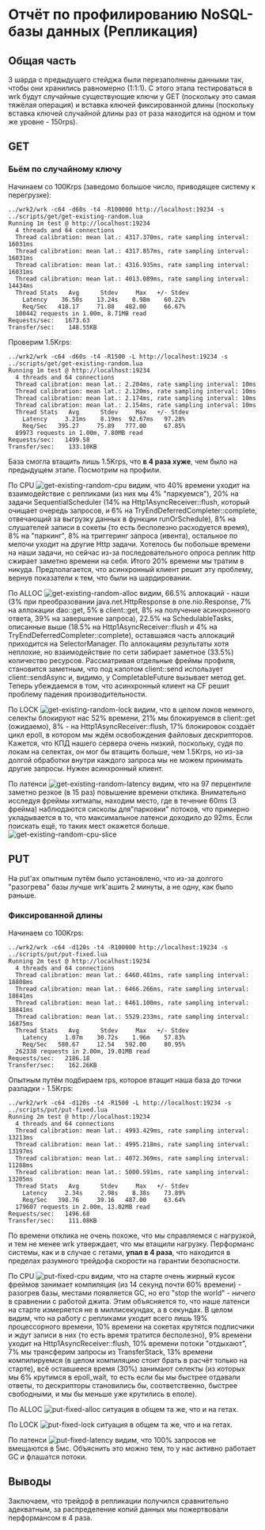 # Отчёт по профилированию NoSQL-базы данных (Репликация)

## Общая часть

3 шарда с предыдущего стейджа были перезаполнены данными так, чтобы они
хранились равномерно (1:1:1). С этого этапа тестироваться в wrk будут случайные
существующие ключи у GET (поскольку это самая тяжёлая операция) и вставка ключей
фиксированной длины (поскольку вставка ключей случайной длины раз от раза
находится на одном и том же уровне - 150rps).

## GET

### Бьём по случайному ключу

Начинаем со 100Krps (заведомо большое число, приводящее систему к перегрузке):

```
../wrk2/wrk -c64 -d60s -t4 -R100000 http://localhost:19234 -s ../scripts/get/get-existing-random.lua
Running 1m test @ http://localhost:19234
  4 threads and 64 connections
  Thread calibration: mean lat.: 4317.370ms, rate sampling interval: 16031ms
  Thread calibration: mean lat.: 4317.857ms, rate sampling interval: 16031ms
  Thread calibration: mean lat.: 4316.935ms, rate sampling interval: 16031ms
  Thread calibration: mean lat.: 4013.089ms, rate sampling interval: 14434ms
  Thread Stats   Avg      Stdev     Max   +/- Stdev
    Latency    36.50s    13.24s    0.98m    60.22%
    Req/Sec   418.17     71.88   482.00     66.67%
  100442 requests in 1.00m, 8.71MB read
Requests/sec:   1673.63
Transfer/sec:    148.55KB
```

Проверим 1.5Krps:

```
../wrk2/wrk -c64 -d60s -t4 -R1500 -L http://localhost:19234 -s ../scripts/get/get-existing-random.lua
Running 1m test @ http://localhost:19234
  4 threads and 64 connections
  Thread calibration: mean lat.: 2.204ms, rate sampling interval: 10ms
  Thread calibration: mean lat.: 2.120ms, rate sampling interval: 10ms
  Thread calibration: mean lat.: 2.174ms, rate sampling interval: 10ms
  Thread calibration: mean lat.: 2.154ms, rate sampling interval: 10ms
  Thread Stats   Avg      Stdev     Max   +/- Stdev
    Latency     3.21ms    8.19ms  92.67ms   97.28%
    Req/Sec   395.27     75.89   777.00     67.85%
  89973 requests in 1.00m, 7.80MB read
Requests/sec:   1499.58
Transfer/sec:    133.10KB
```

База смогла втащить лишь 1.5Krps, что **в 4 раза хуже**, чем было на предыдущем
этапе. Посмотрим на профили.

По CPU
![get-existing-random-cpu](get/heatmap/existing-random/get-existing-random-cpu.png)
видим, что 40% времени уходит на взаимодействие с репликами (из них мы 4% "паркуемся"),
20% на задачи SequentialScheduler (14% на Http1AsyncReceiver::flush, который очищает очередь
запросов, и 6% на TryEndDeferredCompleter::complete, отвечающий за выгрузку данных 
в функции runOrSchedule), 8% на слушателей записи в сокеты (то есть бесполезно расходуется
время), 8% на "паркинг", 8% на триггеринг запроса (ивента), остальное по мелочи уходит
на другие Http задачи. Хотелось бы побольше времени на наши задачи, но сейчас из-за
последовательного опроса реплик http сжирает заметно времени на себя. Итого 20% времени
мы тратим в никуда. Предполагается, что асинхронный клиент решит эту проблему,
вернув показатели к тем, что были на шардировании. 

По ALLOC
![get-existing-random-alloc](get/heatmap/existing-random/get-existing-random-alloc.png)
видим, 66.5% аллокаций - наши (3% при преобразовании java.net.HttpResponse в one.nio.Response,
7% на аллокации dao::get, 5% в client::get, 8% на получение асинхронного ответа,
39% на завершение запроса), 22.5% на SchedulableTasks, описанные выше
(18.5% на Http1AsyncReceiver::flush и 4% на TryEndDeferredCompleter::complete), 
оставшаяся часть аллокаций приходится на SelectorManager. По аллокациям результаты 
хотя неплохие, но взаимодействие по сети забирает заметное (33.5%) количество ресурсов.
Рассматривая отдельные фреймы профиля, становится заметным, что под капотом client::send
использует client::sendAsync и, видимо, у CompletableFuture вызывает метод get. Теперь
убеждаемся в том, что асинхронный клиент на CF решит проблему падения производительности.

По LOCK
![get-existing-random-lock](get/heatmap/existing-random/get-existing-random-lock.png)
видим, что в целом локов немного, селекты блокируют нас 52% времени, 21% мы блокируемся
в client::get (ожидаемо), 8% - на Http1AsyncReceiver::flush, 17% блокировок создаёт
цикл epoll, в котором мы ждём освобождения файловых дескрипторов. Кажется, что КПД
нашего сервера очень низкий, поскольку, судя по локам на селектах, он мог бы втащить больше,
чем 1.5Krps, но из-за долгой обработки внутри каждого запроса мы не можем принимать другие
запросы. Нужен асинхронный клиент.

По латенси
![get-existing-random-latency](get/latency/existing-random/get-existing-random-latency.png)
видим, что на 97 перцентиле заметно резкое (в 15 раз) повышение времени отклика. Внимательно
исследуя фреймы хитмапы, находим место, где в течение 60ms (3 фрейма) наблюдаются
сисколы для"парковки" потоков, что примерно укладывается в то, что максимальное
латенси доходило до 92ms. Если поискать ещё, то таких мест окажется больше.
![get-existing-random-cpu-slice](get/heatmap/existing-random/get-existing-random-cpu-slice.png)

## PUT

На put'ах опытным путём было установлено, что из-за долгого "разогрева" базы
лучше wrk'ашить 2 минуты, а не одну, как было раньше.

### Фиксированной длины

Начинаем со 100Krps:

```
../wrk2/wrk -c64 -d120s -t4 -R100000 http://localhost:19234 -s ../scripts/put/put-fixed.lua
Running 2m test @ http://localhost:19234
  4 threads and 64 connections
  Thread calibration: mean lat.: 6460.481ms, rate sampling interval: 18808ms
  Thread calibration: mean lat.: 6466.266ms, rate sampling interval: 18841ms
  Thread calibration: mean lat.: 6461.100ms, rate sampling interval: 18841ms
  Thread calibration: mean lat.: 5529.233ms, rate sampling interval: 16875ms
  Thread Stats   Avg      Stdev     Max   +/- Stdev
    Latency     1.07m    30.72s    1.96m    57.83%
    Req/Sec   580.67     12.54   592.00     80.95%
  262338 requests in 2.00m, 19.01MB read
Requests/sec:   2186.18
Transfer/sec:    162.26KB
```

Опытным путём подбираем rps, которое втащит наша база до точки разладки - 1.5Krps:

```
../wrk2/wrk -c64 -d120s -t4 -R1500 -L http://localhost:19234 -s ../scripts/put/put-fixed.lua
Running 2m test @ http://localhost:19234
  4 threads and 64 connections
  Thread calibration: mean lat.: 4993.429ms, rate sampling interval: 13213ms
  Thread calibration: mean lat.: 4995.218ms, rate sampling interval: 13197ms
  Thread calibration: mean lat.: 4072.369ms, rate sampling interval: 11288ms
  Thread calibration: mean lat.: 5000.591ms, rate sampling interval: 13205ms
  Thread Stats   Avg      Stdev     Max   +/- Stdev
    Latency     2.34s     2.98s    8.38s    73.89%
    Req/Sec   398.76     39.16   487.00     63.64%
  179607 requests in 2.00m, 13.02MB read
Requests/sec:   1496.68
Transfer/sec:    111.08KB
```

По времени отклика не очень похоже, что мы справляемся с нагрузкой, и тем не менее
wrk утверждает, что мы втащили нагрузку. Перформанс системы, как и в случае с гетами,
**упал в 4 раза**, что находится в пределах разумного трейдофа скорости на гарантии безопасности.

По CPU
![put-fixed-cpu](put/heatmap/fixed/put-fixed-cpu.png)
видим, что на старте очень жирный кусок фреймов занимает компиляция (из 14 секунд
почти 60% времени) - разогрев базы, местами появляется GC, но его "stop the world" -
ничего в сравнении с работой джита. Этим объясняется то, что наше латенси на старте
измеряется не в миллисекундах, а в секундах. В целом видим, что на работу с репликами
уходит всего лишь 19% процессорного времени, 10% времени на сокетах крутятся подписчики
и ждут записи в них (то есть время тратится бесполезно), 9% времени уходит на
Http1AsyncReceiver::flush, 10% времени потоки "отдыхают", 7% мы трансферим запросы из
TransferStack, 13% времени компилируемся (в целом компиляцию стоит брать в расчёт
только на старте), всё оставшееся время (30%) занимают селекты (из которых мы 6% крутимся
в epoll_wait, то есть если бы мы быстрее отдавали ответы, то дескрипторы становились бы,
соответственно, быстрее свободными, и мы бы меньше уже крутились в еполе).

По ALLOC
![put-fixed-alloc](put/heatmap/fixed/put-fixed-alloc.png)
ситуация в общем та же, что и на гетах.

По LOCK
![put-fixed-lock](put/heatmap/fixed/put-fixed-lock.png)
ситуация в общем та же, что и на гетах.

По латенси
![put-fixed-latency](put/latency/fixed/put-fixed-latency.png)
видим, что 100% запросов не вмещаются в 5мс. Объяснить это можно тем, то у нас
активно работает GC и флашатся потоки.

## Выводы

Заключаем, что трейдоф в репликации получился сравнительно адекватным,
за распределение копий данных мы пожертвовали перформансом в 4 раза.
